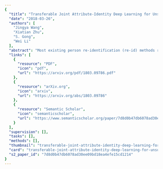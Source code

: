 ```yaml
---
{
  "title": "Transferable Joint Attribute-Identity Deep Learning for Unsupervised Person Re-identification",
  "date": "2018-03-26",
  "authors": [
    "Jingya Wang",
    "Xiatian Zhu",
    "S. Gong",
    "Wei Li"
  ],
  "abstract": "Most existing person re-identification (re-id) methods require supervised model learning from a separate large set of pairwise labelled training data for every single camera pair. This significantly limits their scalability and usability in real-world large scale deployments with the need for performing re-id across many camera views. To address this scalability problem, we develop a novel deep learning method for transferring the labelled information of an existing dataset to a new unseen (unlabelled) target domain for person re-id without any supervised learning in the target domain. Specifically, we introduce an Transferable Joint Attribute-Identity Deep Learning (TJ-AIDL) for simultaneously learning an attribute-semantic and identity-discriminative feature representation space transferrable to any new (unseen) target domain for re-id tasks without the need for collecting new labelled training data from the target domain (i.e. unsupervised learning in the target domain). Extensive comparative evaluations validate the superiority of this new TJ-AIDL model for unsupervised person re-id over a wide range of state-of-the-art methods on four challenging benchmarks including VIPeR, PRID, Market-1501, and DukeMTMC-ReID.",
  "links": [
    {
      "resource": "PDF",
      "icon": "pdf",
      "url": "https://arxiv.org/pdf/1803.09786.pdf"
    },
    {
      "resource": "arXiv.org",
      "icon": "arxiv",
      "url": "https://arxiv.org/abs/1803.09786"
    },
    {
      "resource": "Semantic Scholar",
      "icon": "semanticscholar",
      "url": "https://www.semanticscholar.org/paper/7d8d0b47db6078ad30ee09bd18ea4efe15cd1214"
    }
  ],
  "supervision": [],
  "tasks": [],
  "methods": [],
  "thumbnail": "transferable-joint-attribute-identity-deep-learning-for-unsupervised-person-re-identification-thumb.jpg",
  "card": "transferable-joint-attribute-identity-deep-learning-for-unsupervised-person-re-identification-card.jpg",
  "s2_paper_id": "7d8d0b47db6078ad30ee09bd18ea4efe15cd1214"
}
---
```


